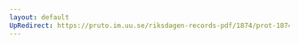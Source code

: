 ```yaml
---
layout: default
UpRedirect: https://pruto.im.uu.se/riksdagen-records-pdf/1874/prot-1874--fk--309/prot-1874--fk--309_001.pdf
---
```

